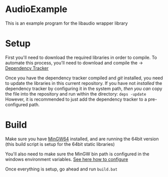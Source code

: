 # AudioExample

This is an example program for the libaudio wrapper library


# Setup

First you'll need to download the required libraries in order to compile. To automate this process, you'll need to download and compile the -> [Dependency Tracker](https://github.com/jmscreation/dependency-tracker)

Once you have the dependency tracker compiled and *git* installed, you need to update the libraries in this current repository.
If you have not *installed* the dependency tracker by configuring it in the system path, *then you can* copy the file into the repository and run within the directory:
`deps -update`
However, it is recommended to just add the dependency tracker to a pre-configured path.

# Build

Make sure you have [MinGW64](https://github.com/brechtsanders/winlibs_mingw/releases/download/11.2.0-9.0.0-msvcrt-r6/winlibs-x86_64-posix-seh-gcc-11.2.0-mingw-w64-9.0.0-r6.7z) installed, and are running the 64bit version (this build script is setup for the 64bit static libraries) 

You'll also need to make sure the MinGW bin path is configured in the windows environment variables. [See here how to configure](https://docs.microsoft.com/en-us/previous-versions/office/developer/sharepoint-2010/ee537574(v=office.14)#to-add-a-path-to-the-path-environment-variable)

Once everything is setup, go ahead and run `build.bat`
